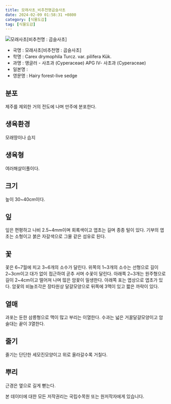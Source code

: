 ```yaml
---
title: 모래사초_비추천명곱슬사초
date: 2024-02-09 01:58:31 +0800
category: [식물도감]
tag: [식물도감]
---
```




![모래사초[비추천명 : 곱슬사초]](/fileUpload/plants/basic/Cyperaceae/Carex/22905/22905_2_th2.jpg)
- 국명 : 모래사초[비추천명 : 곱슬사초]
- 학명 : Carex drymophila Turcz. var. pilifera Kük.
- 과명 : 앵글러 - 사초과 (Cyperaceae) APG Ⅳ- 사초과 (Cyperaceae)
- 일본명 : 
- 영문명 : Hairy forest-live sedge


## 분포
제주를 제외한 거의 전도에 나며 만주에 분포한다.
## 생육환경
모래땅이나 습지
## 생육형
여러해살이풀이다.
## 크기
높이 30~40cm이다.
## 잎
잎은 편평하고 나비 2.5~4mm이며 회록색이고 엽초는 길며 종종 털이 있다. 기부의 엽초는 소형이고 붉은 자갈색으로 그물 같은 섬유로 된다.
## 꽃
꽃은 6~7월에 피고 3~6개의 소수가 달린다. 위쪽의 1~3개의 소수는 선형으로 길이 2~3cm이고 대가 없이 접근하여 곧추 서며 수꽃이 달린다. 아래쪽 2~3개는 원주형으로 길이 2~4cm이고 떨어져 나며 많은 암꽃이 밀생한다. 아래쪽 포는 엽상으로 엽초가 있다. 암꽃의 비늘조각은 장타원상 달걀모양으로 뒤쪽에 3맥이 있고 짧은 까락이 있다. 
## 열매
과포는 둔한 삼릉형으로 맥이 많고 부리는 이열한다. 수과는 넓은 거꿀달걀모양이고 암술대는 끝이 3열한다.
## 줄기
줄기는 단단한 세모진모양이고 위로 올라갈수록 거칠다.
## 뿌리
근경은 옆으로 길게 뻗는다.






본 데이터에 대한 모든 저작권리는 국립수목원 또는 원저작자에게 있습니다.
